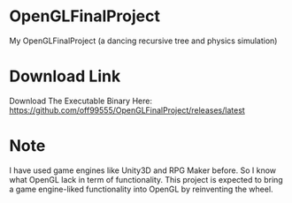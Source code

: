 # OpenGLFinalProject
My OpenGLFinalProject (a dancing recursive tree and physics simulation)

# Download Link
Download The Executable Binary Here:
https://github.com/off99555/OpenGLFinalProject/releases/latest

# Note
I have used game engines like Unity3D and RPG Maker before. So I know what
OpenGL lack in term of functionality. This project is expected to bring a
game engine-liked functionality into OpenGL by reinventing the wheel.
